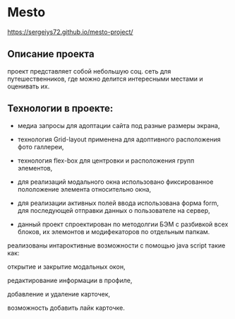 # Mesto

https://sergeiys72.github.io/mesto-project/

## Описание проекта

проект представляет собой небольшую соц. сеть для путешественников, где можно делится интересными местами и оценивать их.

## Технологии в проекте:
  * медиа запросы для адоптации сайта под разные размеры экрана,

  * технология Grid-layout применена для адоптивного расположения фото галлереи,

  * технология flex-box для центровки и расположения групп элементов,

  * для реализаций модального окна использовано фиксированное пололожение элемента относительно окна,

  * для реализации активных полей ввода использована форма form, для последующей отправки данных о пользователе на сервер,

  * данный проект спроектирован по методолгии БЭМ с разбивкой всех блоков, их элемонтов и модифекаторов по отдельным папкам.

реализованы интароктивные возможности с помощью java script такие как:

  открытие и закрытие модальных окон,

  редактирование информации в профиле,

  добавление и удаление карточек,

  возможность добавить лайк карточке.

